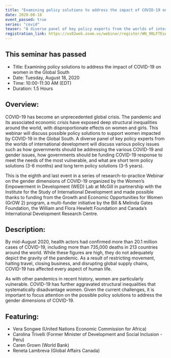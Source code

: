 ```yaml
---
title: "Examining policy solutions to address the impact of COVID-19 on women in the Global South"
date: 2020-08-18
event_passed: true
series: "covid"
teaser: "A diverse panel of key policy experts from the worlds of international development will discuss various policy issues such as how governments should be addressing the various COVID-19 and gender issues, how governments should be funding COVID-19 response to meet the needs of the most vulnerable, and what are short term policy solutions (3-6 months) and long term policy solutions (3-5 years)."
registration_link: https://us02web.zoom.us/webinar/register/WN_9BLFTEsAT0egxnBU0oUL9Q
---
```


<div class="flex flex-col justify-center w-full rounded-lg shadow-xs md:shadow-md my-8 p-4 border border-solid border-gray-200 bg-white">
  
  <!--
  <h2 class="text-gray-800 text-lg font-bold mt-1 mb-0">Register for the seminar</h2>
  -->
  
  <h2 class="text-gray-800 text-lg font-bold mt-1 mb-0">This seminar has passed</h2>
  <!--
  <div class="w-full mx-auto mb-5">
    <div class="relative aspect-16x9" style="padding-bottom: 56.25%;">
      <h2 class="sr-only">Webinar Video</h2>
      <iframe class="absolute pin w-full h-full" src="https://www.youtube.com/embed/KiAO0IuFWLw" frameborder="0" allow="autoplay; encrypted-media" allowfullscreen></iframe>
    </div>
  </div>
  -->
  
  <ul>
    <li>Title: Examining policy solutions to address the impact of COVID-19 on women in the Global South</li>
    <li>Date: Tuesday, August 18, 2020</li>
    <li>Time: 10:00-11:30 AM (EDT)</li>
    <li>Duration: 1.5 Hours</li>
  </ul>
  
  <!--
  <div class="flex flex-row-reverse">
    <a class="text-white bg-dark-turquoise rounded-lg p-2 font-bold hover:no-underline hover:bg-light-turquoise" href="https://us02web.zoom.us/webinar/register/WN_9BLFTEsAT0egxnBU0oUL9Q" rel="external">Join online</a>
  </div>
  -->
  
</div>

## Overview:

COVID-19 has become an unprecedented global crisis. The pandemic and its associated economic crisis have exposed deep structural inequalities around the world, with disproportionate effects on women and girls. This webinar will discuss possible policy solutions to support women impacted by COVID-19 in the Global South. A diverse panel of key policy experts from the worlds of international development will discuss various policy issues such as how governments should be addressing the various COVID-19 and gender issues, how governments should be funding COVID-19 response to meet the needs of the most vulnerable, and what are short term policy solutions (3-6 months) and long term policy solutions (3-5 years).

This is the eighth and last event in a series of research-to-practice Webinar on the gender dimensions of COVID-19 organized by the Women’s Empowerment in Development (WED) Lab at McGill in partnership with the Institute for the Study of International Development and made possible thanks to funding from the Growth and Economic Opportunities for Women (GrOW 2) program, a multi-funder initiative by the Bill & Melinda Gates Foundation, the William and Flora Hewlett Foundation and Canada’s International Development Research Centre.

## Description:

By mid-August 2020, health actors had confirmed more than 20.1 million cases of COVID-19, including more than 735,000 deaths in 213 countries around the world. While these figures are high, they do not adequately depict the gravity of the pandemic. As a result of restricting movement, halting travel, closing business, and disrupting global supply chains, COVID-19 has affected every aspect of human life.

As with other pandemics in recent history, women are particularly vulnerable. COVID-19 has further aggravated structural inequalities that systematically disadvantage women. Given the current challenges, it is important to focus attention on the possible policy solutions to address the gender dimensions of COVID-19.

## Featuring: 

* Vera Songwe (United Nations Economic Commission for Africa)
* Carolina Trivelli (Former Minister of Development and Social Inclusion - Peru)
* Caren Grown (World Bank)
* Reneta Lambreva (Global Affairs Canada) 
